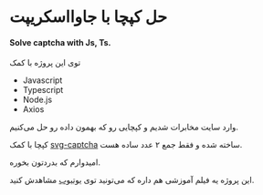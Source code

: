 # حل کپچا با جاوااسکریپت 
#### Solve captcha with Js, Ts.

توی این پروژه با کمک
- Javascript
- Typescript
- Node.js
- Axios

وارد سایت مخابرات شدیم و کپچایی رو که بهمون داده رو حل می‌کنیم.

کپچا با کمک [svg-captcha](https://github.com/produck/svg-captcha) ساخته شده و فقط جمع ۲ عدد ساده هست.

امیدوارم که بدردتون بخوره.

این پروژه یه فیلم آموزشی هم داره که می‌تونید توی [یوتیوب](https://youtu.be/nJ01Y1xDBkE) مشاهدش کنید.